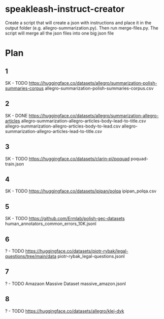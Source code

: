 # speakleash-instruct-creator

Create a script that will create a json with instructions and place it in the output folder (e.g. allegro-summarization.py). Then run merge-files.py. The script will merge all the json files into one big json file

# Plan
## 1 
SK - TODO
https://huggingface.co/datasets/allegro/summarization-polish-summaries-corpus
allegro-summarization-polish-summaries-corpus.csv

## 2
SK - DONE
https://huggingface.co/datasets/allegro/summarization-allegro-articles
allegro-summarization-allegro-articles-body-lead-to-title.csv
allegro-summarization-allegro-articles-body-to-lead.csv
allegro-summarization-allegro-articles-lead-to-title.csv

## 3
SK - TODO
https://huggingface.co/datasets/clarin-pl/poquad
poquad-train.json

## 4
SK - TODO
https://huggingface.co/datasets/ipipan/polqa
ipipan_polqa.csv

## 5
SK - TODO
https://github.com/Ermlab/polish-gec-datasets
human_annotators_common_errors_10K.jsonl

## 6
? - TODO
https://huggingface.co/datasets/piotr-rybak/legal-questions/tree/main/data
piotr-rybak_legal-questions.jsonl

## 7
? - TODO
Amazaon Massive Dataset
massive_amazon.jsonl

## 8
? - TODO
https://huggingface.co/datasets/allegro/klej-dyk